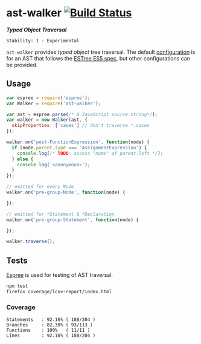 # ast-walker [![Build Status](https://secure.travis-ci.org/skenqbx/ast-walker.png)](http://travis-ci.org/skenqbx/ast-walker)

**_Typed Object Traversal_**

```
Stability: 1 - Experimental
```

`ast-walker` provides _typed object_ tree traversal.
The default [configuration](./lib/types.json) is for an AST that follows the [ESTree ES5 spec](https://github.com/estree/estree/blob/master/spec.md), but other configurations can be provided.

## Usage

```js
var espree = require('espree');
var Walker = require('ast-walker');

var ast = espree.parse(/* A JavaScript source string*/);
var walker = new Walker(ast, {
  skipProperties: ['cases'] // don't traverse *.cases
});

walker.on('post-FunctionExpression', function(node) {
  if (node.parent.type === 'AssignmentExpression') {
    console.log(/* TODO: access "name" of parent.left */);
  } else {
    console.log('<anonymous>');
  }
});

// emitted for every Node
walker.on('pre-group-Node', function(node) {

});

// emitted for *Statement & *Declaration
walker.on('pre-group-Statement', function(node) {

});

walker.traverse();
```

## Tests

[Espree](https://github.com/eslint/espree) is used for testing of AST traversal.


```bash
npm test
firefox coverage/lcov-report/index.html
```

### Coverage

```
Statements   : 92.16% ( 188/204 )
Branches     : 82.30% ( 93/113 )
Functions    : 100%   ( 11/11 )
Lines        : 92.16% ( 188/204 )
```
